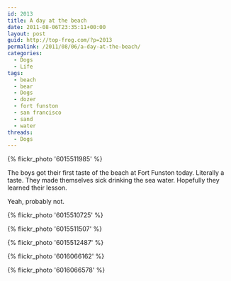 ```yaml
---
id: 2013
title: A day at the beach
date: 2011-08-06T23:35:11+00:00
layout: post
guid: http://top-frog.com/?p=2013
permalink: /2011/08/06/a-day-at-the-beach/
categories:
  - Dogs
  - Life
tags:
  - beach
  - bear
  - Dogs
  - dozer
  - fort funston
  - san francisco
  - sand
  - water
threads:
  - Dogs
---
```


{% flickr_photo '6015511985' %}

The boys got their first taste of the beach at Fort Funston today. Literally a taste. They made themselves sick drinking the sea water. Hopefully they learned their lesson. 

Yeah, probably not.

{% flickr_photo '6015510725' %}
    
{% flickr_photo '6015511507' %}
    
{% flickr_photo '6015512487' %}
    
{% flickr_photo '6016066162' %}
    
{% flickr_photo '6016066578' %}
